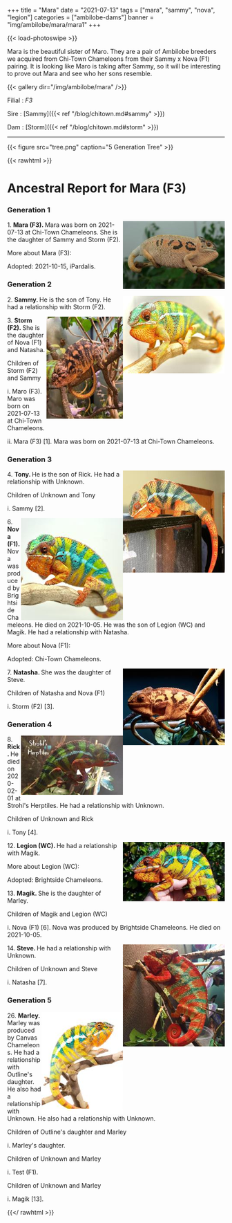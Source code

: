 +++
title = "Mara"
date = "2021-07-13"
tags = ["mara", "sammy", "nova", "legion"]
categories = ["ambilobe-dams"]
banner = "img/ambilobe/mara/mara1"
+++

{{< load-photoswipe >}}

Mara is the beautiful sister of Maro. They are a pair of Ambilobe breeders we acquired from Chi-Town Chameleons from their Sammy x Nova (F1) pairing. It is looking like Maro is taking after Sammy, so it will be interesting to prove out Mara and see who her sons resemble.


{{< gallery dir="/img/ambilobe/mara" />}}

Filial
: *F3*

Sire
: [Sammy]({{< ref "/blog/chitown.md#sammy" >}})

Dam
: [Storm]({{< ref "/blog/chitown.md#storm" >}})

---

{{< figure src="tree.png" caption="5 Generation Tree" >}}

{{< rawhtml >}}
  <div id="grampstextdoc">
    <div id="header">
      <h1>Ancestral Report for Mara (F3)</h1>
    </div>
    <h3>Generation 1</h3>
    <img align="right" alt="" border="0" src="ismara3.jpg" />
    <p>1. <strong>Mara (F3). </strong>Mara was born on 2021-07-13 at Chi-Town Chameleons.  She is the daughter of Sammy and Storm (F2). </p>
    <p>More about Mara (F3):</p>
    <p>Adopted: 2021-10-15, iPardalis. </p>
    <h3>Generation 2</h3>
    <img align="right" alt="" border="0" src="issammy1.jpg" />
    <p>2. <strong>Sammy. </strong>He is the son of Tony. He had a relationship with Storm (F2). </p>
    <img align="right" alt="" border="0" src="isstorm.jpg" />
    <p>3. <strong>Storm (F2). </strong>She is the daughter of Nova (F1) and Natasha. </p>
    <p>Children of Storm (F2) and Sammy</p>
    <p>i. Maro (F3). Maro was born on 2021-07-13 at Chi-Town Chameleons.  </p>
    <p>ii. Mara (F3) [1]. Mara was born on 2021-07-13 at Chi-Town Chameleons.  </p>
    <h3>Generation 3</h3>
    <img align="right" alt="" border="0" src="istony.jpg" />
    <p>4. <strong>Tony. </strong>He is the son of Rick. He had a relationship with Unknown. </p>
    <p>Children of Unknown and Tony</p>
    <p>i. Sammy [2]. </p>
    <img align="right" alt="" border="0" src="isnova1.jpg" />
    <p>6. <strong>Nova (F1). </strong>Nova was produced by Brightside Chameleons.  He died on 2021-10-05.  He was the son of Legion (WC) and Magik. He had a relationship with Natasha. </p>
    <p>More about Nova (F1):</p>
    <p>Adopted: Chi-Town Chameleons. </p>
    <img align="right" alt="" border="0" src="isnatasha.jpg" />
    <p>7. <strong>Natasha. </strong>She was the daughter of Steve. </p>
    <p>Children of Natasha and Nova (F1)</p>
    <p>i. Storm (F2) [3]. </p>
    <h3>Generation 4</h3>
    <img align="right" alt="" border="0" src="isrick.jpg" />
    <p>8. <strong>Rick. </strong>He died on 2020-02-01 at Strohl's Herptiles.  He had a relationship with Unknown. </p>
    <p>Children of Unknown and Rick</p>
    <p>i. Tony [4]. </p>
    <img align="right" alt="" border="0" src="islegion.jpg" />
    <p>12. <strong>Legion (WC). </strong>He had a relationship with Magik. </p>
    <p>More about Legion (WC):</p>
    <p>Adopted: Brightside Chameleons. </p>
    <p>13. <strong>Magik. </strong>She is the daughter of Marley. </p>
    <p>Children of Magik and Legion (WC)</p>
    <p>i. Nova (F1) [6]. Nova was produced by Brightside Chameleons.  He died on 2021-10-05.  </p>
    <img align="right" alt="" border="0" src="issteve.jpg" />
    <p>14. <strong>Steve. </strong>He had a relationship with Unknown. </p>
    <p>Children of Unknown and Steve</p>
    <p>i. Natasha [7]. </p>
    <h3>Generation 5</h3>
    <img align="right" alt="" border="0" src="isMarley.jpg" />
    <p>26. <strong>Marley. </strong>Marley was produced by Canvas Chameleons.  He had a relationship with Outline's daughter. He also had a relationship with Unknown. He also had a relationship with Unknown. </p>
    <p>Children of Outline's daughter and Marley</p>
    <p>i. Marley's daughter. </p>
    <p>Children of Unknown and Marley</p>
    <p>i. Test (F1). </p>
    <p>Children of Unknown and Marley</p>
    <p>i. Magik [13]. </p>
  </div>


{{</ rawhtml >}}

